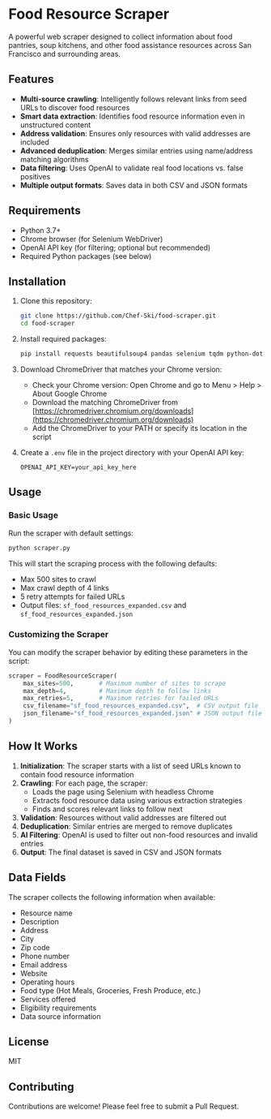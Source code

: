 # Food Resource Scraper

A powerful web scraper designed to collect information about food pantries, soup kitchens, and other food assistance resources across San Francisco and surrounding areas.

## Features

- **Multi-source crawling**: Intelligently follows relevant links from seed URLs to discover food resources
- **Smart data extraction**: Identifies food resource information even in unstructured content
- **Address validation**: Ensures only resources with valid addresses are included
- **Advanced deduplication**: Merges similar entries using name/address matching algorithms
- **Data filtering**: Uses OpenAI to validate real food locations vs. false positives
- **Multiple output formats**: Saves data in both CSV and JSON formats

## Requirements

- Python 3.7+
- Chrome browser (for Selenium WebDriver)
- OpenAI API key (for filtering; optional but recommended)
- Required Python packages (see below)

## Installation

1. Clone this repository:
   ```bash
   git clone https://github.com/Chef-Ski/food-scraper.git
   cd food-scraper
   ```

2. Install required packages:
   ```bash
   pip install requests beautifulsoup4 pandas selenium tqdm python-dotenv openai
   ```

3. Download ChromeDriver that matches your Chrome version:
   - Check your Chrome version: Open Chrome and go to Menu > Help > About Google Chrome
   - Download the matching ChromeDriver from [https://chromedriver.chromium.org/downloads](https://chromedriver.chromium.org/downloads)
   - Add the ChromeDriver to your PATH or specify its location in the script

4. Create a `.env` file in the project directory with your OpenAI API key:
   ```
   OPENAI_API_KEY=your_api_key_here
   ```

## Usage

### Basic Usage

Run the scraper with default settings:

```python
python scraper.py
```

This will start the scraping process with the following defaults:
- Max 500 sites to crawl
- Max crawl depth of 4 links
- 5 retry attempts for failed URLs
- Output files: `sf_food_resources_expanded.csv` and `sf_food_resources_expanded.json`

### Customizing the Scraper

You can modify the scraper behavior by editing these parameters in the script:

```python
scraper = FoodResourceScraper(
    max_sites=500,       # Maximum number of sites to scrape
    max_depth=4,         # Maximum depth to follow links
    max_retries=5,       # Maximum retries for failed URLs
    csv_filename="sf_food_resources_expanded.csv",  # CSV output file
    json_filename="sf_food_resources_expanded.json" # JSON output file
)
```

## How It Works

1. **Initialization**: The scraper starts with a list of seed URLs known to contain food resource information
2. **Crawling**: For each page, the scraper:
   - Loads the page using Selenium with headless Chrome
   - Extracts food resource data using various extraction strategies
   - Finds and scores relevant links to follow next
3. **Validation**: Resources without valid addresses are filtered out
4. **Deduplication**: Similar entries are merged to remove duplicates
5. **AI Filtering**: OpenAI is used to filter out non-food resources and invalid entries
6. **Output**: The final dataset is saved in CSV and JSON formats

## Data Fields

The scraper collects the following information when available:

- Resource name
- Description
- Address
- City
- Zip code
- Phone number
- Email address
- Website
- Operating hours
- Food type (Hot Meals, Groceries, Fresh Produce, etc.)
- Services offered
- Eligibility requirements
- Data source information

## License

MIT

## Contributing

Contributions are welcome! Please feel free to submit a Pull Request.